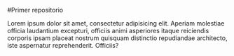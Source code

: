 #Primer repositorio
<p>Lorem ipsum dolor sit amet, <stong>consectetur adipisicing elit. Aperiam molestiae</stong> officia laudantium excepturi, officiis animi asperiores itaque reiciendis corporis ipsam placeat nostrum quisquam distinctio repudiandae architecto, iste aspernatur reprehenderit. Officiis?</p>